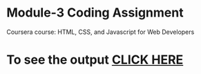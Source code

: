 
# Module-3 Coding Assignment

Coursera course: HTML, CSS, and Javascript for Web Developers

# To see the output [CLICK HERE](https:///Coursera-HTML-CSS-and-JavaScript-for-Web-Developers/Assignments/module-3/index.html)
